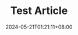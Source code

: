 ---
title: "Test Article"
description: ""
date: 2024-05-21T01:21:11+08:00
tags: ["blog","new-article","backend","en"]
cascade:
  showEdit: false
  showSummary: false
  hideFeatureImage: false
draft: false
---